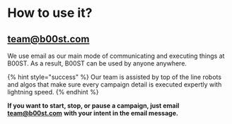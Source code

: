 # How to use it?

## team@b00st.com 

We use email as our main mode of communicating and executing things at B00ST. As a result, B00ST can be used by anyone anywhere. 

{% hint style="success" %}
Our team is assisted by top of the line robots and algos that make sure every campaign detail is executed expertly with lightning speed. 
{% endhint %}

**If you want to start, stop, or pause a campaign, just email** [**team@b00st.com**](mailto:team@b00st.com) **with your intent in the email message.**  

